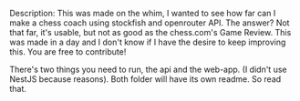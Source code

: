 Description: This was made on the whim, I wanted to see how far can I make a chess coach using stockfish and openrouter API. The answer? Not that far, it's usable, but not as good as the chess.com's Game Review. This was made in a day and I don't know if I have the desire to keep improving this. You are free to contribute!


There's two things you need to run, the api and the web-app. (I didn't use NestJS because reasons). Both folder will have its own readme. So read that.
